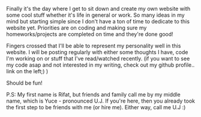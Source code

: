 Finally it's the day where I get to sit down and create my own website with some cool stuff whether it's life in general or work. So many ideas in my mind but starting simple since I don't have a ton of time to dedicate to this website yet. Priorities are on coding and making sure my homeworks/projects are completed on time and they're done good! 

Fingers crossed that I'll be able to represent my personality well in this website. I will be posting regularly with either some thoughts I have, code I'm working on or stuff that I've read/watched recently. 
(if you want to see my code asap and not interested in my writing, check out my github profile.. link on the left;) )

Should be fun!

P.S: My first name is Rifat, but friends and family call me by my middle name, which is Yuce - pronounced U.J. If you're here, then you already took the first step to be friends with me (or hire me). Either way, call me U.J :)